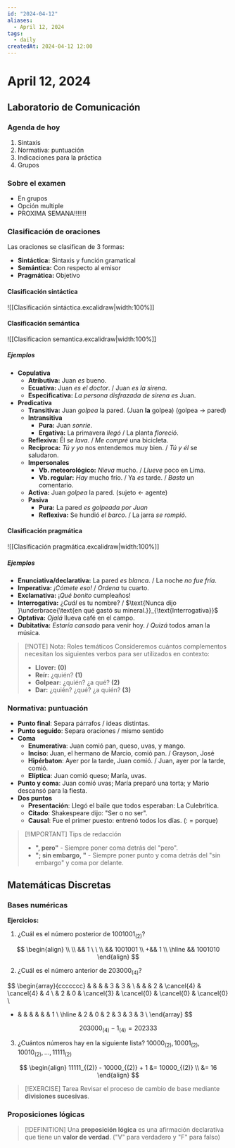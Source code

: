 ```yaml
---
id: "2024-04-12"
aliases:
  - April 12, 2024
tags:
  - daily
createdAt: 2024-04-12 12:00
---
```


# April 12, 2024

## Laboratorio de Comunicación

### Agenda de hoy

1. Sintaxis
2. Normativa: puntuación
3. Indicaciones para la práctica
4. Grupos

### Sobre el examen

- En grupos
- Opción multiple
- PROXIMA SEMANA!!!!!!!

### Clasificación de oraciones

Las oraciones se clasifican de 3 formas:

- **Sintáctica:** Sintaxis y función gramatical
- **Semántica:** Con respecto al emisor
- **Pragmática:** Objetivo

#### Clasificación sintáctica

![[Clasificación sintáctica.excalidraw|width:100%]]

#### Clasificación semántica

![[Clasificacion semantica.excalidraw|width:100%]]

##### Ejemplos

- **Copulativa**
  - **Atributiva:** Juan *es* bueno.
  - **Ecuativa:** Juan *es el doctor*. / Juan *es la sirena*.
  - **Especificativa:** *La persona disfrazada de sirena es* Juan.
- **Predicativa**
  - **Transitiva:** Juan *golpea* la pared. (Juan **la** golpea) (golpea $\to$ pared)
  - **Intransitiva**
    - **Pura:** Juan *sonríe*.
    - **Ergativa:** La primavera *llegó* / La planta *floreció*.
  - **Reflexiva:** Él *se lava*. / *Me compré* una bicicleta.
  - **Recíproca:** *Tú y yo* nos entendemos muy bien. / *Tú y él* se saludaron.
  - **Impersonales**
    - **Vb. meteorológico:** *Nieva* mucho. / *Llueve* poco en Lima.
    - **Vb. regular:** *Hay* mucho frío. / Ya *es* tarde. / *Basta* un comentario.
  - **Activa:** Juan *golpea* la pared. (sujeto $\leftarrow$ agente)
  - **Pasiva**
    - **Pura:** La pared *es golpeada por Juan*
    - **Reflexiva:** Se hundió *el barco*. / La jarra *se rompió*.

#### Clasificación pragmática

![[Clasificación pragmática.excalidraw|width:100%]]

##### Ejemplos

- **Enunciativa/declarativa:** La pared *es blanca*. / La noche *no fue fría*.
- **Imperativa:** *¡Cómete eso!* / *Ordena* tu cuarto.
- **Exclamativa:** ¡*Qué bonito* cumpleaños!
- **Interrogativa:** ¿*Cuál* es tu nombre? / $\text{Nunca dijo }\underbrace{\text{en qué gastó su mineral.}}_{\text{Interrogativa}}$
- **Optativa:** *Ojalá* llueva café en el campo.
- **Dubitativa:** *Estaría cansado* para venir hoy. / *Quizá* todos aman la música.

> [!NOTE] Nota: Roles temáticos
> Consideremos cuántos complementos necesitan los siguientes verbos para ser utilizados en contexto:
> 
> - **Llover:** **(0)**
> - **Reír:** ¿quién? **(1)**
> - **Golpear:** ¿quién? ¿a qué? **(2)**
> - **Dar:** ¿quién? ¿qué? ¿a quién? **(3)**

### Normativa: puntuación

- **Punto final**: Separa párrafos / ideas distintas.
- **Punto seguido**: Separa oraciones / mismo sentido
- **Coma**
  - **Enumerativa**: Juan comió pan, queso, uvas, y mango.
  - **Inciso**: Juan, el hermano de Marcio, comió pan. / Grayson, José
  - **Hipérbaton**: Ayer por la tarde, Juan comió. / Juan, ayer por la tarde, comió.
  - **Elíptica**: Juan comió queso; María, uvas.
- **Punto y coma**: Juan comió uvas; María preparó una torta; y Mario descansó para la fiesta.
- **Dos puntos**
  - **Presentación**: Llegó el baile que todos esperaban: La Culebrítica.
  - **Citado**: Shakespeare dijo: "Ser o no ser".
  - **Causal**: Fue el primer puesto: entrenó todos los días. (: = porque)

> [!IMPORTANT] Tips de redacción
> - **", pero"** - Siempre poner coma detrás del "pero".
> - **"; sin embargo, "** - Siempre poner punto y coma detrás del "sin embargo" y coma por delante.

## Matemáticas Discretas

### Bases numéricas

**Ejercicios:**

1. ¿Cuál es el número posterior de $1001001_{(2)}$?

$$
\begin{align} \\ \\
 &&      1 \ \ \\
 && 1001001 \\
+&&       1 \\
\hline
&& 1001010
\end{align}
$$

2. ¿Cuál es el número anterior de $203000_{(4)}$?

$$
\begin{array}{ccccccc}
    &   &   &            &         3  &         3  &            \\
    &   &   &         2  & \cancel{4} & \cancel{4} &         4  \\
	& 2 & 0 & \cancel{3} & \cancel{0} & \cancel{0} & \cancel{0} \\
  - &   &   &            &   &   & 1 \\
	\hline
	& 2 & 0 & 2 & 3 & 3 & 3 \\
\end{array}
$$

$$
203000_{(4)} - 1_{(4)} = 202333
$$

3. ¿Cuántos números hay en la siguiente lista? $10000_{(2)},10001_{(2)},10010_{(2)},\dots,11111_{(2)}$

$$
\begin{align}
11111_{(2)} - 10000_{(2)} + 1 &= 10000_{(2)} \\
&= 16
\end{align}
$$

> [!EXERCISE] Tarea
> Revisar el proceso de cambio de base mediante **divisiones sucesivas**.

### Proposiciones lógicas

> [!DEFINITION]
> Una **proposición lógica** es una afirmación declarativa que tiene un **valor de verdad**. ("V" para verdadero y "F" para falso)
